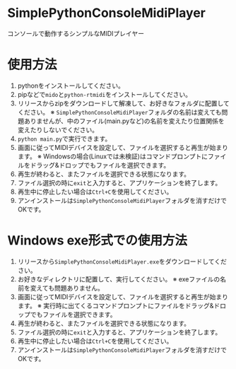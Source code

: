 # SimplePythonConsoleMidiPlayer
コンソールで動作するシンプルなMIDIプレイヤー

# 使用方法
1. pythonをインストールしてください。
2. pipなどで`mido`と`python-rtmidi`をインストールしてください。
3. リリースからzipをダウンロードして解凍して、お好きなフォルダに配置してください。
※ `SimplePythonConsoleMidiPlayer`フォルダの名前は変えても問題ありませんが、中のファイル(main.pyなど)の名前を変えたり位置関係を変えたりしないでください。
4. `python main.py`で実行できます。
5. 画面に従ってMIDIデバイスを設定して、ファイルを選択すると再生が始まります。
※ Windowsの場合(Linuxでは未検証)はコマンドプロンプトにファイルをドラッグ&ドロップでもファイルを選択できます。
6. 再生が終わると、またファイルを選択できる状態になります。
7. ファイル選択の時に`exit`と入力すると、アプリケーションを終了します。
8. 再生中に停止したい場合は`Ctrl+C`を使用してください。
9. アンインストールは`SimplePythonConsoleMidiPlayer`フォルダを消すだけでOKです。

# Windows exe形式での使用方法
1. リリースから`SimplePythonConsoleMidiPlayer.exe`をダウンロードしてください。
2. お好きなディレクトリに配置して、実行してください。
※ exeファイルの名前を変えても問題ありません。
3. 画面に従ってMIDIデバイスを設定して、ファイルを選択すると再生が始まります。
※ 実行時に出てくるコマンドプロンプトにファイルをドラッグ&ドロップでもファイルを選択できます。
4. 再生が終わると、またファイルを選択できる状態になります。
5. ファイル選択の時に`exit`と入力すると、アプリケーションを終了します。
6. 再生中に停止したい場合は`Ctrl+C`を使用してください。
7. アンインストールは`SimplePythonConsoleMidiPlayer`フォルダを消すだけでOKです。
